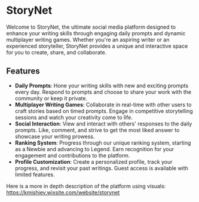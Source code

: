 # StoryNet

Welcome to StoryNet, the ultimate social media platform designed to enhance your writing skills through engaging daily prompts and dynamic multiplayer writing games. Whether you're an aspiring writer or an experienced storyteller, StoryNet provides a unique and interactive space for you to create, share, and collaborate.

## Features

- **Daily Prompts**: Hone your writing skills with new and exciting prompts every day. Respond to prompts and choose to share your work with the community or keep it private.
- **Multiplayer Writing Games**: Collaborate in real-time with other users to craft stories based on timed prompts. Engage in competitive storytelling sessions and watch your creativity come to life.
- **Social Interaction**: View and interact with others' responses to the daily prompts. Like, comment, and strive to get the most liked answer to showcase your writing prowess.
- **Ranking System**: Progress through our unique ranking system, starting as a Newbie and advancing to Legend. Earn recognition for your engagement and contributions to the platform.
- **Profile Customization**: Create a personalized profile, track your progress, and revisit your past writings. Guest access is available with limited features.

Here is a more in depth description of the platform using visuals:
https://kmishiev.wixsite.com/website/storynet 

